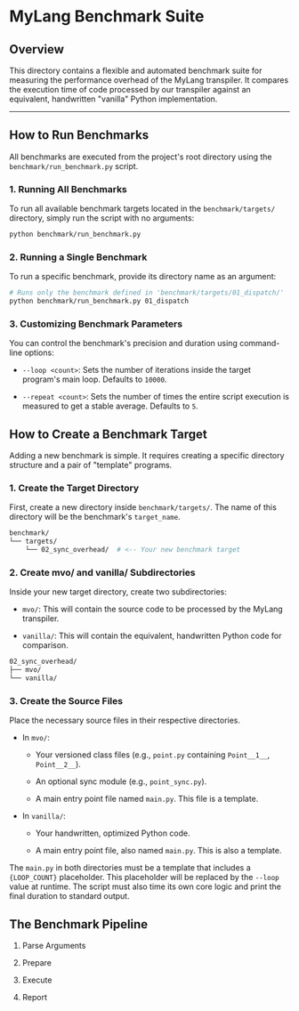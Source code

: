 # MyLang Benchmark Suite

## Overview

This directory contains a flexible and automated benchmark suite for measuring the performance overhead of the MyLang transpiler. It compares the execution time of code processed by our transpiler against an equivalent, handwritten "vanilla" Python implementation.

---

## How to Run Benchmarks

All benchmarks are executed from the project's root directory using the `benchmark/run_benchmark.py` script.

### 1. Running All Benchmarks

To run all available benchmark targets located in the `benchmark/targets/` directory, simply run the script with no arguments:

```bash
python benchmark/run_benchmark.py
```

### 2. Running a Single Benchmark

To run a specific benchmark, provide its directory name as an argument:

```bash
# Runs only the benchmark defined in 'benchmark/targets/01_dispatch/'
python benchmark/run_benchmark.py 01_dispatch
```

### 3. Customizing Benchmark Parameters
You can control the benchmark's precision and duration using command-line options:

- `--loop <count>`: Sets the number of iterations inside the target program's main loop. Defaults to `10000`.

- `--repeat <count>`: Sets the number of times the entire script execution is measured to get a stable average. Defaults to `5`.

## How to Create a Benchmark Target

Adding a new benchmark is simple. It requires creating a specific directory structure and a pair of "template" programs.

### 1. Create the Target Directory

First, create a new directory inside `benchmark/targets/`. The name of this directory will be the benchmark's `target_name`.

```bash
benchmark/
└── targets/
    └── 02_sync_overhead/  # <-- Your new benchmark target
```

### 2. Create mvo/ and vanilla/ Subdirectories
Inside your new target directory, create two subdirectories:

- `mvo/`: This will contain the source code to be processed by the MyLang transpiler.

- `vanilla/`: This will contain the equivalent, handwritten Python code for comparison.

```bash
02_sync_overhead/
├── mvo/
└── vanilla/
```

### 3. Create the Source Files

Place the necessary source files in their respective directories.

- In `mvo/`:

    - Your versioned class files (e.g., `point.py` containing `Point__1__`, `Point__2__`).

    - An optional sync module (e.g., `point_sync.py`).

    - A main entry point file named `main.py`. This file is a template.

- In `vanilla/`:

    - Your handwritten, optimized Python code.

    - A main entry point file, also named `main.py`. This is also a template.

The `main.py` in both directories must be a template that includes a `{LOOP_COUNT}` placeholder. This placeholder will be replaced by the `--loop` value at runtime. The script must also time its own core logic and print the final duration to standard output.

## The Benchmark Pipeline

1. Parse Arguments

2. Prepare

3. Execute

4. Report
